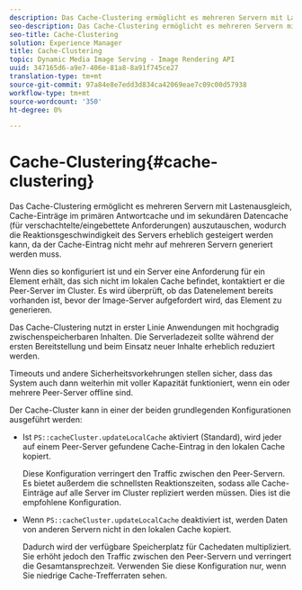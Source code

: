 ```yaml
---
description: Das Cache-Clustering ermöglicht es mehreren Servern mit Lastenausgleich, Cache-Einträge im primären Antwortcache und im sekundären Datencache (für verschachtelte/eingebettete Anforderungen) auszutauschen, wodurch die Reaktionsgeschwindigkeit des Servers erheblich gesteigert werden kann, da der Cache-Eintrag nicht mehr auf mehreren Servern generiert werden muss.
seo-description: Das Cache-Clustering ermöglicht es mehreren Servern mit Lastenausgleich, Cache-Einträge im primären Antwortcache und im sekundären Datencache (für verschachtelte/eingebettete Anforderungen) auszutauschen, wodurch die Reaktionsgeschwindigkeit des Servers erheblich gesteigert werden kann, da der Cache-Eintrag nicht mehr auf mehreren Servern generiert werden muss.
seo-title: Cache-Clustering
solution: Experience Manager
title: Cache-Clustering
topic: Dynamic Media Image Serving - Image Rendering API
uuid: 347165d6-a9e7-406e-81a8-8a91f745ce27
translation-type: tm+mt
source-git-commit: 97a84e8e7edd3d834ca42069eae7c09c00d57938
workflow-type: tm+mt
source-wordcount: '350'
ht-degree: 0%

---
```



# Cache-Clustering{#cache-clustering}

Das Cache-Clustering ermöglicht es mehreren Servern mit Lastenausgleich, Cache-Einträge im primären Antwortcache und im sekundären Datencache (für verschachtelte/eingebettete Anforderungen) auszutauschen, wodurch die Reaktionsgeschwindigkeit des Servers erheblich gesteigert werden kann, da der Cache-Eintrag nicht mehr auf mehreren Servern generiert werden muss.

Wenn dies so konfiguriert ist und ein Server eine Anforderung für ein Element erhält, das sich nicht im lokalen Cache befindet, kontaktiert er die Peer-Server im Cluster. Es wird überprüft, ob das Datenelement bereits vorhanden ist, bevor der Image-Server aufgefordert wird, das Element zu generieren.

Das Cache-Clustering nutzt in erster Linie Anwendungen mit hochgradig zwischenspeicherbaren Inhalten. Die Serverladezeit sollte während der ersten Bereitstellung und beim Einsatz neuer Inhalte erheblich reduziert werden.

Timeouts und andere Sicherheitsvorkehrungen stellen sicher, dass das System auch dann weiterhin mit voller Kapazität funktioniert, wenn ein oder mehrere Peer-Server offline sind.

Der Cache-Cluster kann in einer der beiden grundlegenden Konfigurationen ausgeführt werden:

* Ist `PS::cacheCluster.updateLocalCache` aktiviert (Standard), wird jeder auf einem Peer-Server gefundene Cache-Eintrag in den lokalen Cache kopiert.

   Diese Konfiguration verringert den Traffic zwischen den Peer-Servern. Es bietet außerdem die schnellsten Reaktionszeiten, sodass alle Cache-Einträge auf alle Server im Cluster repliziert werden müssen. Dies ist die empfohlene Konfiguration.

* Wenn `PS::cacheCluster.updateLocalCache` deaktiviert ist, werden Daten von anderen Servern nicht in den lokalen Cache kopiert.

   Dadurch wird der verfügbare Speicherplatz für Cachedaten multipliziert. Sie erhöht jedoch den Traffic zwischen den Peer-Servern und verringert die Gesamtansprechzeit. Verwenden Sie diese Konfiguration nur, wenn Sie niedrige Cache-Trefferraten sehen.

